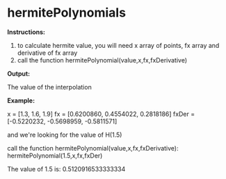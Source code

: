 # hermitePolynomials

**Instructions:**

1. to calculate hermite value, you will need x array of points, fx array and derivative of fx array
2. call the function hermitePolynomial(value,x,fx,fxDerivative)


**Output:**

The value of the interpolation

**Example:**

x = [1.3, 1.6, 1.9]
fx = [0.6200860, 0.4554022, 0.2818186]
fxDer = [-0.5220232, -0.5698959, -0.5811571]

and we're looking for the value of H(1.5)

call the function hermitePolynomial(value,x,fx,fxDerivative):
hermitePolynomial(1.5,x,fx,fxDer)

The value of 1.5 is: 0.5120916533333334
